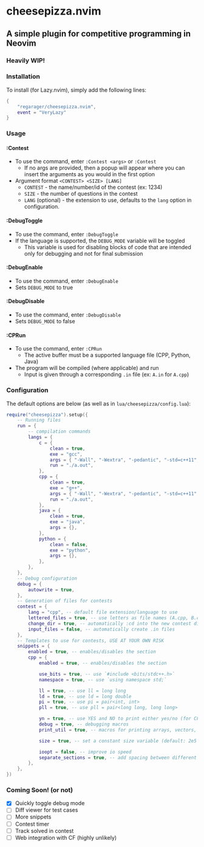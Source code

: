 # cheesepizza.nvim
## A simple plugin for competitive programming in Neovim
### Heavily WIP!

### Installation

To install (for Lazy.nvim), simply add the following lines:

```lua
{
    "regarager/cheesepizza.nvim",
    event = "VeryLazy"
}
```

### Usage

#### :Contest
- To use the command, enter `:Contest <args>` or `:Contest`
  - If no args are provided, then a popup will appear where you can insert the arguments as you would in the first option
- Argument format `<CONTEST> <SIZE> [LANG]`
  - `CONTEST` - the name/number/id of the contest (ex: 1234)
  - `SIZE` - the number of questions in the contest
  - `LANG` (optional) - the extension to use, defaults to the `lang` option in configuration.

#### :DebugToggle
- To use the command, enter `:DebugToggle`
- If the language is supported, the `DEBUG_MODE` variable will be toggled
  - This variable is used for disabling blocks of code that are intended only for debugging and not for final submission

#### :DebugEnable
- To use the command, enter `:DebugEnable`
- Sets `DEBUG_MODE` to true

#### :DebugDisable
- To use the command, enter `:DebugDisable`
- Sets `DEBUG_MODE` to false

#### :CPRun
- To use the command, enter `:CPRun`
  - The active buffer must be a supported language file (CPP, Python, Java)
- The program will be compiled (where applicable) and run
  - Input is given through a corresponding `.in` file (ex: `A.in` for `A.cpp`)

### Configuration

The default options are below (as well as in `lua/cheesepizza/config.lua`):

```lua
require("cheesepizza").setup({
	-- Running files
	run = {
		-- compilation commands
		langs = {
			c = {
				clean = true,
				exe = "gcc",
				args = { "-Wall", "-Wextra", "-pedantic", "-std=c++11", "-O2", "-Wshadow", "-o", "a.out" },
				run = "./a.out",
			},
			cpp = {
				clean = true,
				exe = "g++",
				args = { "-Wall", "-Wextra", "-pedantic", "-std=c++11", "-O2", "-Wshadow", "-o", "a.out" },
				run = "./a.out",
			},
			java = {
				clean = true,
				exe = "java",
				args = {},
			},
			python = {
				clean = false,
				exe = "python",
				args = {},
			},
		},
	},
	-- Debug configuration
	debug = {
		autowrite = true,
	},
	-- Generation of files for contests
	contest = {
		lang = "cpp", -- default file extension/language to use
		lettered_files = true, -- use letters as file names (A.cpp, B.cpp, ...) instead of numbers (1.cpp, 2.cpp, ...)
		change_dir = true, -- automatically :cd into the new contest directory
		input_files = false, -- automatically create .in files
	},
	-- Templates to use for contests, USE AT YOUR OWN RISK
	snippets = {
		enabled = true, -- enables/disables the section
		cpp = {
			enabled = true, -- enables/disables the section

			use_bits = true, -- use `#include <bits/stdc++.h>`
			namespace = true, -- use `using namespace std;`

			ll = true, -- use ll = long long
			ld = true, -- use ld = long double
			pi = true, -- use pi = pair<int, int>
			pll = true, -- use pll = pair<long long, long long>

			yn = true, -- use YES and NO to print either yes/no (for CF)
			debug = true, -- debugging macros
			print_util = true, -- macros for printing arrays, vectors, maps

			size = true, -- set a constant size variable (default: 2e5 + 5)

			ioopt = false, -- improve io speed
			separate_sections = true, -- add spacing between different sections of the snippet, sections follow the splitting in this file
		},
	},
})
```

### Coming Soon! (or not)
- [x] Quickly toggle debug mode
- [ ] Diff viewer for test cases
- [ ] More snippets
- [ ] Contest timer
- [ ] Track solved in contest
- [ ] Web integration with CF (highly unlikely)
